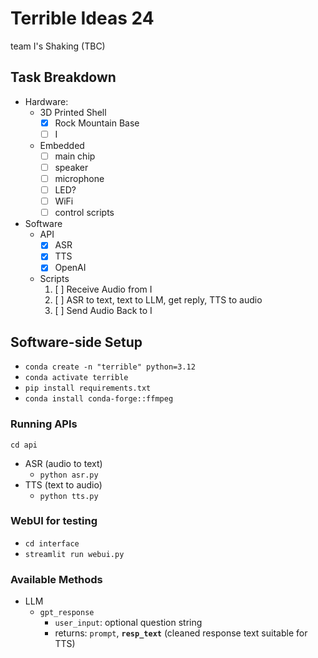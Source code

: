 # Terrible Ideas 24
team I's Shaking (TBC)

## Task Breakdown
- Hardware: 
    - 3D Printed Shell
        - [x] Rock Mountain Base
        - [ ] I
    - Embedded
        - [ ] main chip
        - [ ] speaker
        - [ ] microphone
        - [ ] LED?
        - [ ] WiFi
        - [ ] control scripts
- Software
    - API
        - [x] ASR
        - [x] TTS
        - [x] OpenAI
    - Scripts
        1. [ ] Receive Audio from I
        2. [ ] ASR to text, text to LLM, get reply, TTS to audio
        3. [ ] Send Audio Back to I


## Software-side Setup
- `conda create -n "terrible" python=3.12`
- `conda activate terrible`
- `pip install requirements.txt`
- `conda install conda-forge::ffmpeg`

### Running APIs
`cd api`

- ASR (audio to text)
    - `python asr.py`
- TTS (text to audio)
    - `python tts.py`

### WebUI for testing
- `cd interface`
- `streamlit run webui.py`

### Available Methods
- LLM
    - `gpt_response`
        - `user_input`: optional question string
        - returns: `prompt`, **`resp_text`** (cleaned response text suitable for TTS)
